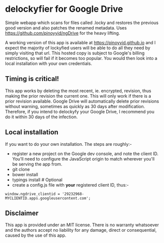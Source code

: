 # delockyfier for Google Drive

Simple webapp which scans for files called .locky and restores the previous good version and also patches the renamed metadata.
Uses https://github.com/pinoyyid/ngDrive for the heavy lifting.

A working version of this app is available at https://pinoyyid.github.io and I expect the majority of lockyfied users will be able to do all they need by simply visiting that url. This hosted copy is subject to Google's billing restrictions, so will fail if it becomes too popular. You would then look into a local installation with your own credentials.

## Timing is critical!
This app works by deleting the most recent, ie. encrypted, revision, thus making the prior revision the current one. This will only work if there is a prior revision available. Google Drive will automatically delete prior revisions without warning, sometimes as quickly as 30 days after modification. Therefore, if you intend to delockyfy your Google Drive, I recommend you do it within 30 days of the infection.

## Local installation
If you want to do your own installation. The steps are roughly:-
* register a new project on the Google dev console, and note the client ID. You'll need to configure the JavaScript origin to match wherever you'll be serving the app from.
* git clone
* bower install
* typings install # Optional
* create a config.js file with __your__ registered client ID, thus:-
```
window.ngdrive_clientid = '29232968-MYCLIENTID.apps.googleusercontent.com';
```

## Disclaimer
This app is provided under an MIT license. There is no warranty whatsoever and the authors accept no liability for any damage, direct or consequential, caused by the use of this app.
